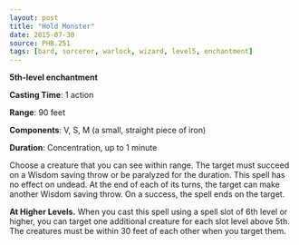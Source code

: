 ```yaml
---
layout: post
title: "Hold Monster"
date: 2015-07-30
source: PHB.251
tags: [bard, sorcerer, warlock, wizard, level5, enchantment]
---
```


**5th-level enchantment**

**Casting Time**: 1 action

**Range**: 90 feet

**Components**: V, S, M (a small, straight piece of iron)

**Duration**: Concentration, up to 1 minute

Choose a creature that you can see within range. The target must succeed on a Wisdom saving throw or be paralyzed for the duration. This spell has no effect on undead. At the end of each of its turns, the target can make another Wisdom saving throw. On a success, the spell ends on the target.

**At Higher Levels.** When you cast this spell using a spell slot of 6th level or higher, you can target one additional creature for each slot level above 5th. The creatures must be within 30 feet of each other when you target them.
